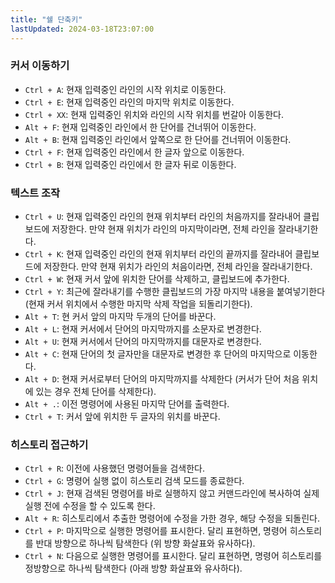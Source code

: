 ```yaml
---
title: "쉘 단축키"
lastUpdated: 2024-03-18T23:07:00
---
```

### 커서 이동하기

- `Ctrl + A`: 현재 입력중인 라인의 시작 위치로 이동한다.
- `Ctrl + E`: 현재 입력중인 라인의 마지막 위치로 이동한다.
- `Ctrl + XX`: 현재 입력중인 위치와 라인의 시작 위치를 번갈아 이동한다.
- `Alt + F`: 현재 입력중인 라인에서 한 단어를 건너뛰어 이동한다.
- `Alt + B`: 현재 입력중인 라인에서 앞쪽으로 한 단어를 건너뛰어 이동한다.
- `Ctrl + F`: 현재 입력중인 라인에서 한 글자 앞으로 이동한다.
- `Ctrl + B`: 현재 입력중인 라인에서 한 글자 뒤로 이동한다.

### 텍스트 조작

- `Ctrl + U`: 현재 입력중인 라인의 현재 위치부터 라인의 처음까지를 잘라내어 클립보드에 저장한다. 만약 현재 위치가 라인의 마지막이라면, 전체 라인을 잘라내기한다.
- `Ctrl + K`: 현재 입력중인 라인의 현재 위치부터 라인의 끝까지를 잘라내어 클립보드에 저장한다. 만약 현재 위치가 라인의 처음이라면, 전체 라인을 잘라내기한다.
- `Ctrl + W`: 현재 커서 앞에 위치한 단어를 삭제하고, 클립보드에 추가한다.
- `Ctrl + Y`: 최근에 잘라내기를 수행한 클립보드의 가장 마지막 내용을 붙여넣기한다 (현재 커서 위치에서 수행한 마지막 삭제 작업을 되돌리기한다).
- `Alt + T`: 현 커서 앞의 마지막 두개의 단어를 바꾼다.
- `Alt + L`: 현재 커서에서 단어의 마지막까지를 소문자로 변경한다.
- `Alt + U`: 현재 커서에서 단어의 마지막까지를 대문자로 변경한다.
- `Alt + C`: 현재 단어의 첫 글자만을 대문자로 변경한 후 단어의 마지막으로 이동한다.
- `Alt + D`: 현재 커서로부터 단어의 마지막까지를 삭제한다 (커서가 단어 처음 위치에 있는 경우 전체 단어를 삭제한다).
- `Alt + .`: 이전 명령어에 사용된 마지막 단어를 출력한다.
- `Ctrl + T`: 커서 앞에 위치한 두 글자의 위치를 바꾼다.

### 히스토리 접근하기

- `Ctrl + R`: 이전에 사용했던 명령어들을 검색한다.
- `Ctrl + G`: 명령어 실행 없이 히스토리 검색 모드를 종료한다.
- `Ctrl + J`: 현재 검색된 명령어를 바로 실행하지 않고 커맨드라인에 복사하여 실제 실행 전에 수정을 할 수 있도록 한다.
- `Alt + R`: 히스토리에서 추출한 명령어에 수정을 가한 경우, 해당 수정을 되돌린다.
- `Ctrl + P`: 마지막으로 실행한 명령어를 표시한다. 달리 표현하면, 명령어 히스토리를 반대 방향으로 하나씩 탐색한다 (위 방향 화살표와 유사하다).
- `Ctrl + N`: 다음으로 실행한 명령어를 표시한다. 달리 표현하면, 명령어 히스토리를 정방향으로 하나씩 탐색한다 (아래 방향 화살표와 유사하다).